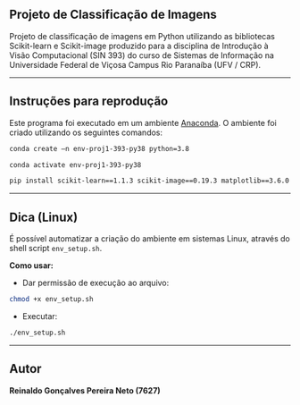 ## Projeto de Classificação de Imagens

Projeto de classificação de imagens em Python utilizando as bibliotecas Scikit-learn e Scikit-image produzido para a disciplina de Introdução à Visão Computacional (SIN 393) do curso de Sistemas de Informação na Universidade Federal de Viçosa Campus Rio Paranaíba (UFV / CRP).

***

## Instruções para reprodução

Este programa foi executado em um ambiente [Anaconda](https://www.anaconda.com/products/distribution). 
O ambiente foi criado utilizando os seguintes comandos:

``` bash
conda create –n env-proj1-393-py38 python=3.8
```

``` bash
conda activate env-proj1-393-py38
```

``` bash
pip install scikit-learn==1.1.3 scikit-image==0.19.3 matplotlib==3.6.0 pandas==1.5.1 seaborn==0.12.1 notebook==6.5.1
```

***

## Dica (Linux)

É possível automatizar a criação do ambiente em sistemas Linux, através do shell script `env_setup.sh`.

**Como usar:**

* Dar permissão de execução ao arquivo:

``` bash
chmod +x env_setup.sh
```

* Executar:

``` bash
./env_setup.sh
```

***

## Autor
**Reinaldo Gonçalves Pereira Neto (7627)**
